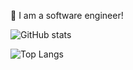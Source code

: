 👋  I am a software engineer!

![GitHub stats](https://github-readme-stats.vercel.app/api?username=jl917&count_private=true&show_icons=true&theme=vue-dark)

![Top Langs](https://github-readme-stats.vercel.app/api/top-langs/?username=jl917&count_private=true&show_icons=true&theme=vue-dark&layout=compact)

